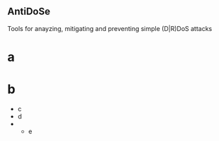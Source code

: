 ## AntiDoSe

Tools for anayzing, mitigating and preventing simple (D|R)DoS attacks

# a
# b

- c
- d
- - e
